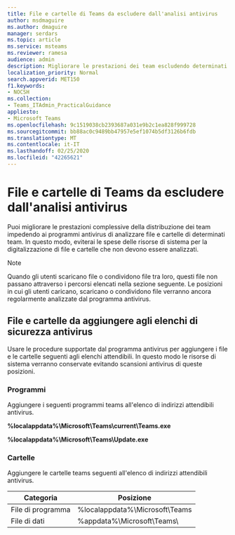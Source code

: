 ```yaml
---
title: File e cartelle di Teams da escludere dall'analisi antivirus
author: msdmaguire
ms.author: dmaguire
manager: serdars
ms.topic: article
ms.service: msteams
ms.reviewer: ramesa
audience: admin
description: Migliorare le prestazioni dei team escludendo determinati file e cartelle dalla normale analisi antivirus.
localization_priority: Normal
search.appverid: MET150
f1.keywords:
- NOCSH
ms.collection:
- Teams_ITAdmin_PracticalGuidance
appliesto:
- Microsoft Teams
ms.openlocfilehash: 9c1519038cb2393687a031e9b2c1ea828f999728
ms.sourcegitcommit: bb88ac0c9489bb47957e5ef1074b5df3126b6fdb
ms.translationtype: MT
ms.contentlocale: it-IT
ms.lasthandoff: 02/25/2020
ms.locfileid: "42265621"
---
```

<a name="teams-files-and-folders-to-exclude-from-antivirus-scanning"></a>File e cartelle di Teams da escludere dall'analisi antivirus
=================================

Puoi migliorare le prestazioni complessive della distribuzione dei team impedendo ai programmi antivirus di analizzare file e cartelle di determinati team. In questo modo, eviterai le spese delle risorse di sistema per la digitalizzazione di file e cartelle che non devono essere analizzati.

> [!NOTE]
> Quando gli utenti scaricano file o condividono file tra loro, questi file non passano attraverso i percorsi elencati nella sezione seguente. Le posizioni in cui gli utenti caricano, scaricano o condividono file verranno ancora regolarmente analizzate dal programma antivirus.

## <a name="files-and-folders-to-add-to-your-antivirus-safe-lists"></a>File e cartelle da aggiungere agli elenchi di sicurezza antivirus

Usare le procedure supportate dal programma antivirus per aggiungere i file e le cartelle seguenti agli elenchi attendibili. In questo modo le risorse di sistema verranno conservate evitando scansioni antivirus di queste posizioni.

### <a name="programs"></a>Programmi

Aggiungere i seguenti programmi teams all'elenco di indirizzi attendibili antivirus.

**%localappdata%\Microsoft\Teams\current\Teams.exe**

**%localappdata%\Microsoft\Teams\Update.exe**

### <a name="folders"></a>Cartelle

Aggiungere le cartelle teams seguenti all'elenco di indirizzi attendibili antivirus.

|Categoria  |Posizione  |
|---------|---------|
|File di programma  |%localappdata%\Microsoft\Teams|
|File di dati     |%appdata%\Microsoft\Teams\ |
